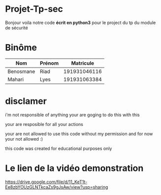 # Projet-Tp-sec
Bonjour voila notre code **écrit en python3** pour le project du tp du module de sécurité 

# Binôme

| Nom       	| Prénom 	| Matricule    	|
|-----------	|--------	|--------------	|
| Benosmane 	| Riad   	| 191931046116 	|
| Mahari    	| Lyes   	| 191931063384 	|

# disclamer

i'm not responsible of anything your are goging to do this with this

your are resposible for all your actions

your are not allowed to use this code without my permission and for now your not allowed :)

this code was created for educational purposes only

# Le lien de la vidéo demonstration

https://drive.google.com/file/d/11_KeT1t-Ee8zbYOUzGLNTkcaZs9gJsAw/view?usp=sharing
